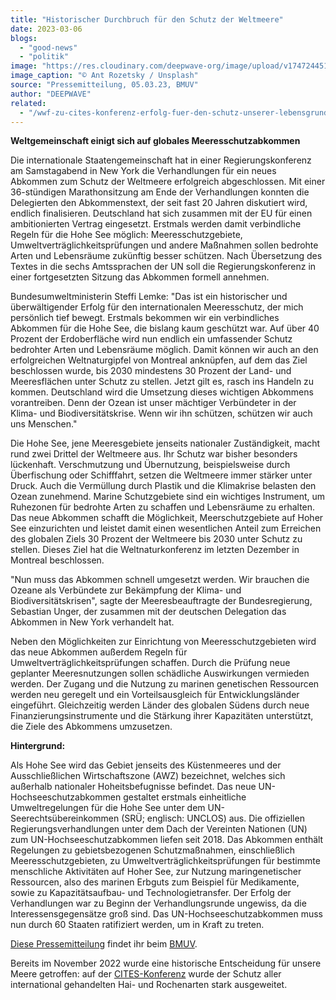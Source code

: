 ```yaml
---
title: "Historischer Durchbruch für den Schutz der Weltmeere"
date: 2023-03-06
blogs: 
  - "good-news"
  - "politik"
image: "https://res.cloudinary.com/deepwave-org/image/upload/v1747244510/deepwave.org/ant-rozetsky-q-DJ9XhKkhA-unsplash-scaled.jpg"
image_caption: "© Ant Rozetsky / Unsplash"
source: "Pressemitteilung, 05.03.23, BMUV"
author: "DEEPWAVE"
related: 
  - "/wwf-zu-cites-konferenz-erfolg-fuer-den-schutz-unserer-lebensgrundlagen/"
---
```


**Weltgemeinschaft einigt sich auf globales Meeresschutzabkommen**

Die internationale Staatengemeinschaft hat in einer Regierungskonferenz am Samstagabend in New York die Verhandlungen für ein neues Abkommen zum Schutz der Weltmeere erfolgreich abgeschlossen. Mit einer 36-stündigen Marathonsitzung am Ende der Verhandlungen konnten die Delegierten den Abkommenstext, der seit fast 20 Jahren diskutiert wird, endlich finalisieren. Deutschland hat sich zusammen mit der EU für einen ambitionierten Vertrag eingesetzt. Erstmals werden damit verbindliche Regeln für die Hohe See möglich: Meeresschutzgebiete, Umweltverträglichkeitsprüfungen und andere Maßnahmen sollen bedrohte Arten und Lebensräume zukünftig besser schützen. Nach Übersetzung des Textes in die sechs Amtssprachen der UN soll die Regierungskonferenz in einer fortgesetzten Sitzung das Abkommen formell annehmen.

Bundesumweltministerin Steffi Lemke: "Das ist ein historischer und überwältigender Erfolg für den internationalen Meeresschutz, der mich persönlich tief bewegt. Erstmals bekommen wir ein verbindliches Abkommen für die Hohe See, die bislang kaum geschützt war. Auf über 40 Prozent der Erdoberfläche wird nun endlich ein umfassender Schutz bedrohter Arten und Lebensräume möglich. Damit können wir auch an den erfolgreichen Weltnaturgipfel von Montreal anknüpfen, auf dem das Ziel beschlossen wurde, bis 2030 mindestens 30 Prozent der Land- und Meeresflächen unter Schutz zu stellen. Jetzt gilt es, rasch ins Handeln zu kommen. Deutschland wird die Umsetzung dieses wichtigen Abkommens vorantreiben. Denn der Ozean ist unser mächtiger Verbündeter in der Klima- und Biodiversitätskrise. Wenn wir ihn schützen, schützen wir auch uns Menschen."

Die Hohe See, jene Meeresgebiete jenseits nationaler Zuständigkeit, macht rund zwei Drittel der Weltmeere aus. Ihr Schutz war bisher besonders lückenhaft. Verschmutzung und Übernutzung, beispielsweise durch Überfischung oder Schifffahrt, setzen die Weltmeere immer stärker unter Druck. Auch die Vermüllung durch Plastik und die Klimakrise belasten den Ozean zunehmend. Marine Schutzgebiete sind ein wichtiges Instrument, um Ruhezonen für bedrohte Arten zu schaffen und Lebensräume zu erhalten. Das neue Abkommen schafft die Möglichkeit, Meerschutzgebiete auf Hoher See einzurichten und leistet damit einen wesentlichen Anteil zum Erreichen des globalen Ziels 30 Prozent der Weltmeere bis 2030 unter Schutz zu stellen. Dieses Ziel hat die Weltnaturkonferenz im letzten Dezember in Montreal beschlossen.

"Nun muss das Abkommen schnell umgesetzt werden. Wir brauchen die Ozeane als Verbündete zur Bekämpfung der Klima- und Biodiversitätskrisen", sagte der Meeresbeauftragte der Bundesregierung, Sebastian Unger, der zusammen mit der deutschen Delegation das Abkommen in New York verhandelt hat.

Neben den Möglichkeiten zur Einrichtung von Meeresschutzgebieten wird das neue Abkommen außerdem Regeln für Umweltverträglichkeitsprüfungen schaffen. Durch die Prüfung neue geplanter Meeresnutzungen sollen schädliche Auswirkungen vermieden werden. Der Zugang und die Nutzung zu marinen genetischen Ressourcen werden neu geregelt und ein Vorteilsausgleich für Entwicklungsländer eingeführt. Gleichzeitig werden Länder des globalen Südens durch neue Finanzierungsinstrumente und die Stärkung ihrer Kapazitäten unterstützt, die Ziele des Abkommens umzusetzen.

**Hintergrund:**

Als Hohe See wird das Gebiet jenseits des Küstenmeeres und der Ausschließlichen Wirtschaftszone (AWZ) bezeichnet, welches sich außerhalb nationaler Hoheitsbefugnisse befindet. Das neue UN\-Hochseeschutzabkommen gestaltet erstmals einheitliche Umweltregelungen für die Hohe See unter dem UN\-Seerechtsübereinkommen (SRÜ; englisch: UNCLOS) aus. Die offiziellen Regierungsverhandlungen unter dem Dach der Vereinten Nationen (UN) zum UN\-Hochseeschutzabkommen liefen seit 2018. Das Abkommen enthält Regelungen zu gebietsbezogenen Schutzmaßnahmen, einschließlich Meeresschutzgebieten, zu Umweltverträglichkeitsprüfungen für bestimmte menschliche Aktivitäten auf Hoher See, zur Nutzung maringenetischer Ressourcen, also des marinen Erbguts zum Beispiel für Medikamente, sowie zu Kapazitätsaufbau- und Technologietransfer. Der Erfolg der Verhandlungen war zu Beginn der Verhandlungsrunde ungewiss, da die Interessensgegensätze groß sind. Das UN\-Hochseeschutzabkommen muss nun durch 60 Staaten ratifiziert werden, um in Kraft zu treten.

[Diese Pressemitteilung](https://www.bmuv.de/pressemitteilung/historischer-durchbruch-fuer-den-schutz-der-weltmeere) findet ihr beim [BMUV](https://www.bmuv.de/).

Bereits im November 2022 wurde eine historische Entscheidung für unsere Meere getroffen: auf der [CITES-Konferenz](https://www.deepwave.org/wwf-zu-cites-konferenz-erfolg-fuer-den-schutz-unserer-lebensgrundlagen/) wurde der Schutz aller international gehandelten Hai- und Rochenarten stark ausgeweitet.
